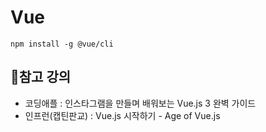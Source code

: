 # Vue  
    npm install -g @vue/cli


## 📁참고 강의
- 코딩애플 : 인스타그램을 만들며 배워보는 Vue.js 3 완벽 가이드
- 인프런(캡틴판교) : Vue.js 시작하기 - Age of Vue.js
